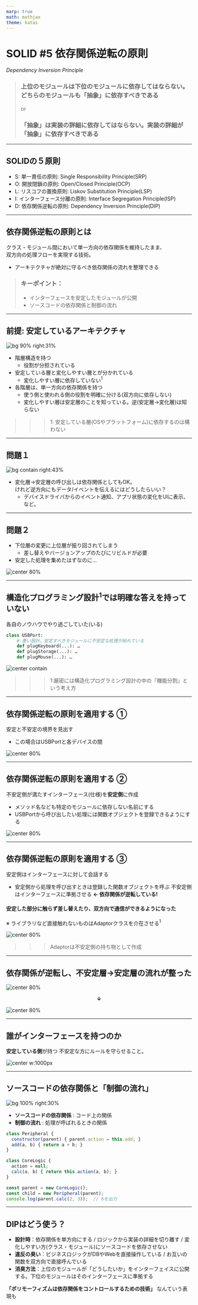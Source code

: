 ```yaml
---
marp: true
math: mathjax
theme: katas
---
```

<!-- 
size: 16:9
paginate: true
-->
<!-- header: 勉強会# ― エンジニアとしての解像度を高めるための勉強会-->

# SOLID #5 依存関係逆転の原則
_Dependency Inversion Principle_

> ### 上位のモジュールは下位のモジュールに依存してはならない。どちらのモジュールも「抽象」に依存すべきである
> or
> ### 「抽象」は実装の詳細に依存してはならない。実装の詳細が「抽象」に依存すべきである

<!-- オブジェクト指向らしさを決定的に示すことのできる象徴的な原則。 -->
<!-- 他のSOLIに比べるとより具体的なプログラミング技法を紹介したものだけれど、非常に興味深い技法。 -->
<!-- 自分はこのDIPを知ったとき「うわ、こんな考え方ができるのか。もっと昔から知っておけばよかった」と感動した -->

<!-- 石畑清著の、コンピュータ科学を学ぶものにとってバイブルと呼ばれる書籍『アルゴリズムとデータ構造』まえがきにこんな記述がある。
「良いアルゴリズムの巧妙なトリックを学んで快い驚きを感ずることは，プログラミングを学ぶ意欲をかきたてる何よりの刺激となろう」
問題に対して銀の弾丸のごとく解決する技術を知ることで、プログラミングそのものの面白さにより向き合えるようになるといった意味。

今回のDIPは、構造化プログラミングで明確な答えを持てなかった、依存関係の方向を整えるための方法について巧妙なトリックを与え、皆さんに快い驚きを提供すると思う -->

---

## SOLIDの５原則

* S: 単一責任の原則: Single Responsibility Principle(SRP)
* O: 開放閉鎖の原則: Open/Closed Principle(OCP)
* L: リスコフの置換原則: Liskov Substitution Principle(LSP)
* I: インターフェース分離の原則: Interface Segregation Principle(ISP)
* D: 依存関係逆転の原則: Dependency Inversion Principle(DIP)

<!-- これらを実践することで堅牢なアーキテクチャを持つソフトウェアができる。 -->
<!-- 他の原則が割と覚えてからしばらく経つと使いこなせるようになるものが多いのに対して、この原則はすぐに設計や実装に使えるのが特徴です -->

---

## 依存関係逆転の原則とは

クラス・モジュール間において単一方向の依存関係を維持したまま、<br>双方向の処理フローを実現する技術。

* アーキテクチャが絶対に守るべき依存関係の流れを整理できる

> ### キーポイント：
> * インターフェースを安定したモジュールが公開
> * ソースコードの依存関係と制御の流れ

---

## 前提: 安定しているアーキテクチャ

![bg 90% right:31%](assets/05-dip-goodarch.png)

* 階層構造を持つ
    * 役割が分担されている
* 安定している層と変化しやすい層とが分かれている
    * 変化しやすい層に依存していない$^1$
* 各階層は、単一方向の依存関係を持つ
    * 使う側と使われる側の役割を明確に分ける(双方向に依存しない)
    * 変化しやすい層は安定層のことを知っている。逆(安定層→変化層)は知らない

>>> 1: 安定している層(OSやプラットフォーム)に依存するのは構わない
<!-- 階層構造の例： UI/ビジネスロジック/データベース、MVC、共通部/機種依存部 -->

<!-- この図では、UIはModelに知っている、つまり依存しているという表現をする -->
<!-- お互いに知っていると、循環参照の輪に入ってしまい容易に差し替えができなくなる -->

---

## 問題１

![bg contain right:43%](assets/05-dip-howtoknow.png)

* 変化層→安定層の呼び出しは依存関係としてもOK。<br>けれど逆方向にもデータ/イベントを伝えるにはどうしたらいい？
    * デバイスドライバからのイベント通知、アプリ状態の変化をUIに表示、など。

<!-- 相手のことを知らないのに、どうやって伝えたらいい？ -->
<!-- グローバル変数を用意する？惜しい。 -->
<!-- ここでちょっと考えてもらう -->

---

## 問題２

* 下位層の変更に上位層が振り回されてしまう
    * 差し替えやバージョンアップのたびにリビルドが必要
* 安定した処理を集めたはずなのに…

![center 80%](assets/05-dip-instruction1.png)

<!-- 安定した処理を集めたはずなのに、不安定な層に振り回されてしまっている -->

---

## 構造化プログラミング設計$^1$では明確な答えを持っていない

各自のノウハウでやり過ごしていた(いる)

```py
class USBPort:
    # 悪い設計。安定すべきモジュールに不安定な処理が紛れている
    def plugKeyboard(...): …
    def plugStorage(...): …
    def plugMouse(...): …
```
![center contain](assets/05-dip-structured.png)

>>> 1:厳密には構造化プログラミング設計の中の『機能分割』という考え方

<!-- 構造化プログラミングでは機能を細かく分割していき、ツリー型のトップダウン構造を構成する。これ自体は違和感のない自然な考え方。
しかし、その機能呼び出しの際に、実質的に上位構造(安定している層)の正しさが下位の実態の動作に依存してしまう問題について、構造化プログラミングは明確な答えを持っていなかった -->

<!-- 左側の構造は構造化の方法でも良い場合。min/maxはどちらも仕様がブレることはありえない。そしてこれ以上分けられることはない非常に安定した構造になっている。この場合は使っている上位が依存するのは問題ない -->
<!-- ところが右側を同じ構造で考えると問題が出てくる。USBポートという汎用的な通信端子からUSBメモリーにデータを送る状況で、USBポートが数あるメーカーの１つのUSBメモリーの具体的な実装を知っているのは、安定しているはずのUSBポートでいちいちソースを書き換えないといけなくなってしまう。
これをどうしたら良いか、構造化プログラミングでは答えを持っていなかった -->

---

## 依存関係逆転の原則を適用する ①

安定と不安定の境界を見出す
* この場合はUSBPortと各デバイスの間

![center 80%](assets/05-dip-instruction1.png)

---

## 依存関係逆転の原則を適用する ②

不安定側が満たすインターフェース(仕様)を**安定側**に作成
* メソッド名なども特定のモジュールに依存しない名前にする
* USBPortから呼び出したい処理には関数オブジェクトを登録できるようにする

![center 80%](assets/05-dip-instruction2.png)

---

## 依存関係逆転の原則を適用する ③

安定側はインターフェースに対して会話する
* 安定側から処理を呼び出すときは登録した関数オブジェクトを呼ぶ
不安定側はインターフェースに準拠させる **← 依存関係が逆転している!**

#### 安定した部分に触らず差し替えたり、双方向で通信ができるようになった

※ ライブラリなど直接触れないものはAdaptorクラスを介在させる$^1$

![center 80%](assets/05-dip-instruction3.png)

>>> Adaptorは不安定側の持ち物として作成

---

## 依存関係が逆転し、不安定層→安定層の流れが整った

![center 80%](assets/05-dip-instruction1.png)

**<center>↓</center>**

![center 80%](assets/05-dip-instruction3.png)

<!-- 安心して右側の処理を入れ替えたり追加できるようになった -->
<!-- 単にインターフェースを追加しているだけではないの？見方を変えているだけではないの？と思うかもしれないが、
これはコペルニクス的転回にも近いコロンブスの卵という考え方と言える。
安定している側のソースコードに手を触れることなく新しいものが追加できるようになったし、インターフェースの仕様を
安定させるという意味でも、仕様変更などが将来に渡って少なくなるというメリットもある。
C/C++等だと安定側ファイルの再コンパイルが不要になるのでビルド時間も減る。
メリットが非常に多い、いやメリットしかない原則といえる。 -->

---

## 誰がインターフェースを持つのか

**安定している側**が持つ
不安定な方にルールを守らせること。

![center w:1000px](assets/05-dip-intf_holder.png)

---
 
## ソースコードの依存関係と「制御の流れ」

![bg 100% right:30%](assets/05-dip-flow_direction.png)

* **ソースコードの依存関係** : コード上の関係
* **制御の流れ** : 処理が呼ばれるときの関係

```js
class Peripheral {
  constructor(parent) { parent.action = this.add; }
  add(a, b) { return a + b; }
}

class CoreLogic {
  action = null;
  calc(a, b) { return this.action(a, b); }
}

const parent = new CoreLogic();
const child = new Peripheral(parent);
console.log(parent.calc(2, 3));  // 6を出力
```

---

## DIPはどう使う？

* **設計時**：依存関係を単方向にする / ロジックから実装の詳細を切り離す / 変化しやすい方(クラス・モジュール)にソースコードを依存させない
* **違反の臭い**：ビジネスロジックがDBやWebを直接操作している / お互いの関数を双方向で直接呼んでいる
* **消臭方法**：上位のモジュールが「どうしたいか」をインターフェイスに公開する。下位のモジュールはそのインターフェースに準拠する
 
**「ポリモーフィズムは依存関係をコントロールするための技術」** なんていう表現も
 